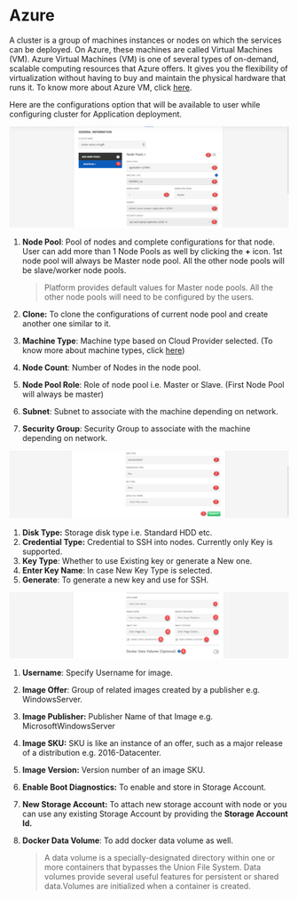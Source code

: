 # Azure

A cluster is a group of machines instances or nodes on which the services can be deployed. On Azure, these machines are called Virtual Machines (VM). Azure Virtual Machines (VM) is one of several types of on-demand, scalable computing resources that Azure offers. It gives you the flexibility of virtualization without having to buy and maintain the physical hardware that runs it. To know more about Azure VM, click [here](https://docs.microsoft.com/en-us/azure/virtual-machines/windows/overview).

Here are the configurations option that will be available to user while configuring cluster for Application deployment. 

![1](imgs/1.jpg)

1. **Node Pool**: Pool of nodes and complete configurations for that node. User can add more than 1 Node Pools as well by clicking the **+** icon. 1st node pool will always be Master node pool. All the other node pools will be slave/worker node pools. 

   > Platform provides default values for Master node pools. All the other node pools will need to be configured by the users. 

2. **Clone:** To clone the configurations of current node pool and create another one similar to it. 

3. **Machine Type**: Machine type based on Cloud Provider selected.  (To know more about machine types, click [here](https://azure.microsoft.com/en-us/pricing/details/virtual-machines/series))

4. **Node Count**: Number of Nodes in the node pool.

5. **Node Pool Role**: Role of node pool i.e. Master or Slave. (First Node Pool will always be master)

6. **Subnet**: Subnet to associate with the machine depending on network.

7. **Security Group**: Security Group to associate with the machine depending on network.

![2](imgs/2.jpg)

1. **Disk Type:** Storage disk type i.e. Standard HDD etc. 
2. **Credential Type:** Credential to SSH into nodes. Currently only Key is supported. 
3. **Key Type**: Whether to use Existing key or generate a New one.
4. **Enter Key Name**: In case New Key Type is selected.
5. **Generate**: To generate a new key and use for SSH.

![3](imgs/3.jpg)

1. **Username**: Specify Username for image.

2. **Image Offer**: Group of related images created by a publisher e.g. WindowsServer. 

3. **Image Publisher:** Publisher Name of that Image e.g. MicrosoftWindowsServer

4. **Image SKU:** SKU is like an instance of an offer, such as a major release of a distribution e.g. 2016-Datacenter.

5. **Image Version:**  Version number of an image SKU.

6. **Enable Boot Diagnostics:** To enable and store in Storage Account. 

7. **New Storage Account:** To attach new storage account with node or you can use any existing Storage Account by providing the **Storage Account Id.**

8. **Docker Data Volume**: To add docker data volume as well.

   > A data volume is a specially-designated directory within one or more containers that bypasses the Union File System. Data volumes provide several useful features for persistent or shared data.Volumes are initialized when a container is created.